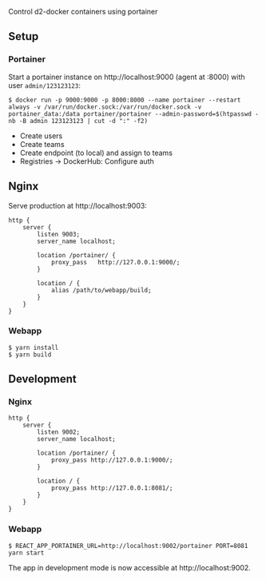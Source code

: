 Control d2-docker containers using portainer

## Setup

### Portainer

Start a portainer instance on http://localhost:9000 (agent at :8000) with user `admin/123123123`:

```
$ docker run -p 9000:9000 -p 8000:8000 --name portainer --restart always -v /var/run/docker.sock:/var/run/docker.sock -v portainer_data:/data portainer/portainer --admin-password=$(htpasswd -nb -B admin 123123123 | cut -d ":" -f2)
```

-   Create users
-   Create teams
-   Create endpoint (to local) and assign to teams
-   Registries -> DockerHub: Configure auth

## Nginx

Serve production at http://localhost:9003:

```
http {
    server {
        listen 9003;
        server_name localhost;

        location /portainer/ {
            proxy_pass   http://127.0.0.1:9000/;
        }

        location / {
            alias /path/to/webapp/build;
        }
    }
}
```

### Webapp

```
$ yarn install
$ yarn build
```

## Development

### Nginx

```
http {
    server {
        listen 9002;
        server_name localhost;

        location /portainer/ {
            proxy_pass http://127.0.0.1:9000/;
        }

        location / {
            proxy_pass http://127.0.0.1:8081/;
        }
    }
}
```

### Webapp

```
$ REACT_APP_PORTAINER_URL=http://localhost:9002/portainer PORT=8081 yarn start
```

The app in development mode is now accessible at http://localhost:9002.
